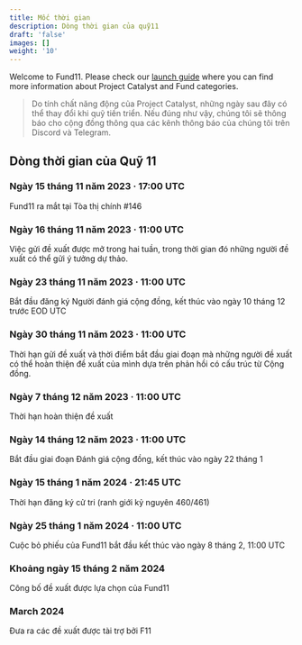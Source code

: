 ```yaml
---
title: Mốc thời gian
description: Dòng thời gian của quỹ11
draft: 'false'
images: []
weight: '10'
---
```


Welcome to Fund11. Please check our [launch guide](placeholder) where you can find more information about Project Catalyst and Fund categories.

> Do tính chất năng động của Project Catalyst, những ngày sau đây có thể thay đổi khi quỹ tiến triển. Nếu đúng như vậy, chúng tôi sẽ thông báo cho cộng đồng thông qua các kênh thông báo của chúng tôi trên Discord và Telegram.

## Dòng thời gian của Quỹ 11

### Ngày 15 tháng 11 năm 2023 · 17:00 UTC

Fund11 ra mắt tại Tòa thị chính #146

### Ngày 16 tháng 11 năm 2023 · 11:00 UTC

Việc gửi đề xuất được mở trong hai tuần, trong thời gian đó những người đề xuất có thể gửi ý tưởng dự thảo.

### Ngày 23 tháng 11 năm 2023 · 11:00 UTC

Bắt đầu đăng ký Người đánh giá cộng đồng, kết thúc vào ngày 10 tháng 12 trước EOD UTC

### Ngày 30 tháng 11 năm 2023 · 11:00 UTC

Thời hạn gửi đề xuất và thời điểm bắt đầu giai đoạn mà những người đề xuất có thể hoàn thiện đề xuất của mình dựa trên phản hồi có cấu trúc từ Cộng đồng.

### Ngày 7 tháng 12 năm 2023 · 11:00 UTC

Thời hạn hoàn thiện đề xuất

### Ngày 14 tháng 12 năm 2023 · 11:00 UTC

Bắt đầu giai đoạn Đánh giá cộng đồng, kết thúc vào ngày 22 tháng 1

### Ngày 15 tháng 1 năm 2024 · 21:45 UTC

Thời hạn đăng ký cử tri (ranh giới kỷ nguyên 460/461)

### Ngày 25 tháng 1 năm 2024 · 11:00 UTC

Cuộc bỏ phiếu của Fund11 bắt đầu kết thúc vào ngày 8 tháng 2, 11:00 UTC

### Khoảng ngày 15 tháng 2 năm 2024

Công bố đề xuất được lựa chọn của Fund11

### March 2024

Đưa ra các đề xuất được tài trợ bởi F11
